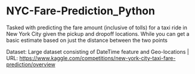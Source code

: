 # NYC-Fare-Prediction_Python

Tasked with predicting the fare amount (inclusive of tolls) for a taxi ride in New York City given the pickup and dropoff locations. While you can get a basic estimate based on just the distance between the two points

Dataset: Large dataset consisting of DateTime feature and Geo-locations | URL: https://www.kaggle.com/competitions/new-york-city-taxi-fare-prediction/overview
